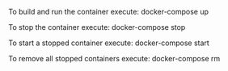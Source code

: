 ﻿To build and run the container execute:
docker-compose up

To stop the container execute:
docker-compose stop

To start a stopped container execute:
docker-compose start

To remove all stopped containers execute:
docker-compose rm

